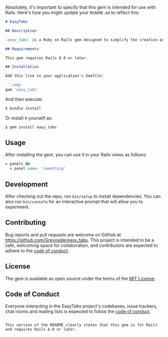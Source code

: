 Absolutely, it's important to specify that this gem is intended for use with Rails. Here's how you might update your `README.md` to reflect this:

```markdown
# EasyTabs

## Description

`easy_tabs` is a Ruby on Rails gem designed to simplify the creation and management of tabs in HTML. This helper can significantly cut down the time it takes to create and manage tabs, allowing for a more efficient development process in Rails applications.

## Requirements

This gem requires Rails 6.0 or later.

## Installation

Add this line to your application's Gemfile:

```ruby
gem 'easy_tabs'
```

And then execute:

```bash
$ bundle install
```

Or install it yourself as:

```bash
$ gem install easy_tabs
```

## Usage

After installing the gem, you can use it in your Rails views as follows:

```ruby
= panels do
  = panel name: 'something'
```

## Development

After checking out the repo, run `bin/setup` to install dependencies. You can also run `bin/console` for an interactive prompt that will allow you to experiment.

## Contributing

Bug reports and pull requests are welcome on GitHub at https://github.com/Greyoxide/easy_tabs. This project is intended to be a safe, welcoming space for collaboration, and contributors are expected to adhere to the [code of conduct](https://github.com/Greyoxide/easy_tabs/blob/master/CODE_OF_CONDUCT.md).

## License

The gem is available as open source under the terms of the [MIT License](https://opensource.org/licenses/MIT).

## Code of Conduct

Everyone interacting in the EasyTabs project's codebases, issue trackers, chat rooms and mailing lists is expected to follow the [code of conduct](https://github.com/Greyoxide/easy_tabs/blob/master/CODE_OF_CONDUCT.md).
```

This version of the README clearly states that this gem is for Rails and requires Rails 6.0 or later.